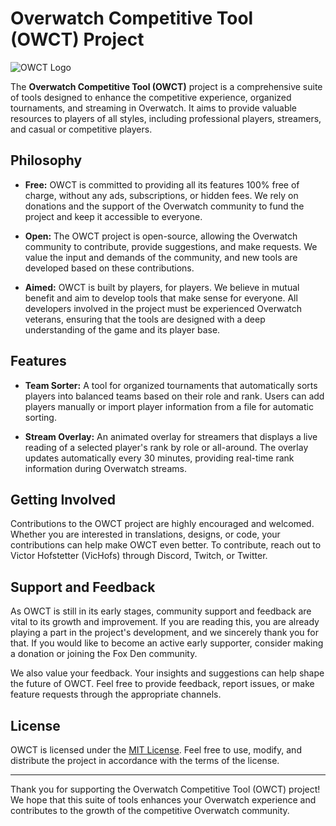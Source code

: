 # Overwatch Competitive Tool (OWCT) Project

![OWCT Logo](https://github.com/VicHofs/NLW-01/blob/master/.github/Banner.png)

The **Overwatch Competitive Tool (OWCT)** project is a comprehensive suite of tools designed to enhance the competitive experience, organized tournaments, and streaming in Overwatch. It aims to provide valuable resources to players of all styles, including professional players, streamers, and casual or competitive players.

## Philosophy

- **Free:** OWCT is committed to providing all its features 100% free of charge, without any ads, subscriptions, or hidden fees. We rely on donations and the support of the Overwatch community to fund the project and keep it accessible to everyone.

- **Open:** The OWCT project is open-source, allowing the Overwatch community to contribute, provide suggestions, and make requests. We value the input and demands of the community, and new tools are developed based on these contributions.

- **Aimed:** OWCT is built by players, for players. We believe in mutual benefit and aim to develop tools that make sense for everyone. All developers involved in the project must be experienced Overwatch veterans, ensuring that the tools are designed with a deep understanding of the game and its player base.

## Features

- **Team Sorter:** A tool for organized tournaments that automatically sorts players into balanced teams based on their role and rank. Users can add players manually or import player information from a file for automatic sorting.

- **Stream Overlay:** An animated overlay for streamers that displays a live reading of a selected player's rank by role or all-around. The overlay updates automatically every 30 minutes, providing real-time rank information during Overwatch streams.

## Getting Involved

Contributions to the OWCT project are highly encouraged and welcomed. Whether you are interested in translations, designs, or code, your contributions can help make OWCT even better. To contribute, reach out to Victor Hofstetter (VicHofs) through Discord, Twitch, or Twitter.

## Support and Feedback

As OWCT is still in its early stages, community support and feedback are vital to its growth and improvement. If you are reading this, you are already playing a part in the project's development, and we sincerely thank you for that. If you would like to become an active early supporter, consider making a donation or joining the Fox Den community.

We also value your feedback. Your insights and suggestions can help shape the future of OWCT. Feel free to provide feedback, report issues, or make feature requests through the appropriate channels.

## License

OWCT is licensed under the [MIT License](https://github.com/VicHofs/NLW-01/blob/master/LICENSE). Feel free to use, modify, and distribute the project in accordance with the terms of the license.

---

Thank you for supporting the Overwatch Competitive Tool (OWCT) project! We hope that this suite of tools enhances your Overwatch experience and contributes to the growth of the competitive Overwatch community.
